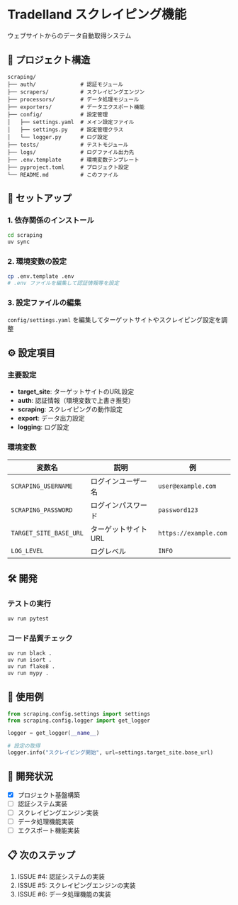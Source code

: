# TradeIland スクレイピング機能

ウェブサイトからのデータ自動取得システム

## 📁 プロジェクト構造

```
scraping/
├── auth/              # 認証モジュール
├── scrapers/          # スクレイピングエンジン  
├── processors/        # データ処理モジュール
├── exporters/         # データエクスポート機能
├── config/            # 設定管理
│   ├── settings.yaml  # メイン設定ファイル
│   ├── settings.py    # 設定管理クラス
│   └── logger.py      # ログ設定
├── tests/             # テストモジュール
├── logs/              # ログファイル出力先
├── .env.template      # 環境変数テンプレート
├── pyproject.toml     # プロジェクト設定
└── README.md          # このファイル
```

## 🚀 セットアップ

### 1. 依存関係のインストール

```bash
cd scraping
uv sync
```

### 2. 環境変数の設定

```bash
cp .env.template .env
# .env ファイルを編集して認証情報等を設定
```

### 3. 設定ファイルの編集

`config/settings.yaml` を編集してターゲットサイトやスクレイピング設定を調整

## ⚙️ 設定項目

### 主要設定

- **target_site**: ターゲットサイトのURL設定
- **auth**: 認証情報（環境変数で上書き推奨）
- **scraping**: スクレイピングの動作設定
- **export**: データ出力設定
- **logging**: ログ設定

### 環境変数

| 変数名 | 説明 | 例 |
|--------|------|-----|
| `SCRAPING_USERNAME` | ログインユーザー名 | `user@example.com` |
| `SCRAPING_PASSWORD` | ログインパスワード | `password123` |
| `TARGET_SITE_BASE_URL` | ターゲットサイトURL | `https://example.com` |
| `LOG_LEVEL` | ログレベル | `INFO` |

## 🛠️ 開発

### テストの実行

```bash
uv run pytest
```

### コード品質チェック

```bash
uv run black .
uv run isort .
uv run flake8 .
uv run mypy .
```

## 📝 使用例

```python
from scraping.config.settings import settings
from scraping.config.logger import get_logger

logger = get_logger(__name__)

# 設定の取得
logger.info("スクレイピング開始", url=settings.target_site.base_url)
```

## 🔧 開発状況

- [x] プロジェクト基盤構築
- [ ] 認証システム実装
- [ ] スクレイピングエンジン実装  
- [ ] データ処理機能実装
- [ ] エクスポート機能実装

## 📋 次のステップ

1. ISSUE #4: 認証システムの実装
2. ISSUE #5: スクレイピングエンジンの実装
3. ISSUE #6: データ処理機能の実装